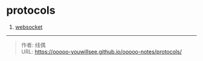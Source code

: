 # protocols


1. [websocket](https://datatracker.ietf.org/doc/html/rfc6455)

---

> 作者: 线偶  
> URL: https://ooooo-youwillsee.github.io/ooooo-notes/protocols/  

